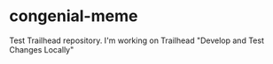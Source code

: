 # congenial-meme
Test Trailhead repository.
I'm working on Trailhead "Develop and Test Changes Locally"
